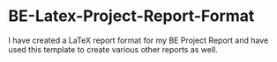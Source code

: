 # BE-Latex-Project-Report-Format
I have created a LaTeX report format for my BE Project Report and have used this template to create various other reports as well.
